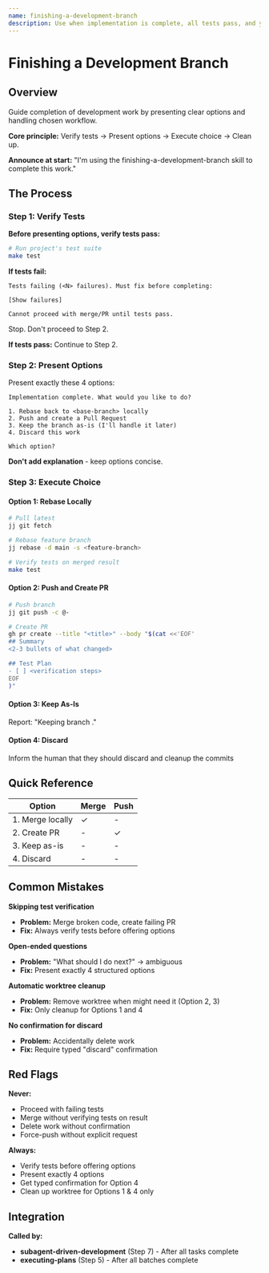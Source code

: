 ```yaml
---
name: finishing-a-development-branch
description: Use when implementation is complete, all tests pass, and you need to decide how to integrate the work - guides completion of development work by presenting structured options for merge, PR, or cleanup
---
```


# Finishing a Development Branch

## Overview

Guide completion of development work by presenting clear options and handling chosen workflow.

**Core principle:** Verify tests → Present options → Execute choice → Clean up.

**Announce at start:** "I'm using the finishing-a-development-branch skill to complete this work."

## The Process

### Step 1: Verify Tests

**Before presenting options, verify tests pass:**

```bash
# Run project's test suite
make test
```

**If tests fail:**
```
Tests failing (<N> failures). Must fix before completing:

[Show failures]

Cannot proceed with merge/PR until tests pass.
```

Stop. Don't proceed to Step 2.

**If tests pass:** Continue to Step 2.

### Step 2: Present Options

Present exactly these 4 options:

```
Implementation complete. What would you like to do?

1. Rebase back to <base-branch> locally
2. Push and create a Pull Request
3. Keep the branch as-is (I'll handle it later)
4. Discard this work

Which option?
```

**Don't add explanation** - keep options concise.

### Step 3: Execute Choice

#### Option 1: Rebase Locally

```bash
# Pull latest
jj git fetch

# Rebase feature branch
jj rebase -d main -s <feature-branch>

# Verify tests on merged result
make test
```

#### Option 2: Push and Create PR

```bash
# Push branch
jj git push -c @-

# Create PR
gh pr create --title "<title>" --body "$(cat <<'EOF'
## Summary
<2-3 bullets of what changed>

## Test Plan
- [ ] <verification steps>
EOF
)"
```

#### Option 3: Keep As-Is

Report: "Keeping branch <name>."

#### Option 4: Discard

Inform the human that they should discard and cleanup the commits

## Quick Reference

| Option           | Merge | Push |
|------------------|-------|------|
| 1. Merge locally | ✓    | -    |
| 2. Create PR     | -     | ✓   |
| 3. Keep as-is    | -     | -    |
| 4. Discard       | -     | -    |

## Common Mistakes

**Skipping test verification**
- **Problem:** Merge broken code, create failing PR
- **Fix:** Always verify tests before offering options

**Open-ended questions**
- **Problem:** "What should I do next?" → ambiguous
- **Fix:** Present exactly 4 structured options

**Automatic worktree cleanup**
- **Problem:** Remove worktree when might need it (Option 2, 3)
- **Fix:** Only cleanup for Options 1 and 4

**No confirmation for discard**
- **Problem:** Accidentally delete work
- **Fix:** Require typed "discard" confirmation

## Red Flags

**Never:**
- Proceed with failing tests
- Merge without verifying tests on result
- Delete work without confirmation
- Force-push without explicit request

**Always:**
- Verify tests before offering options
- Present exactly 4 options
- Get typed confirmation for Option 4
- Clean up worktree for Options 1 & 4 only

## Integration

**Called by:**
- **subagent-driven-development** (Step 7) - After all tasks complete
- **executing-plans** (Step 5) - After all batches complete
